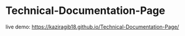 # Technical-Documentation-Page 
live demo:  https://kaziragib18.github.io/Technical-Documentation-Page/
